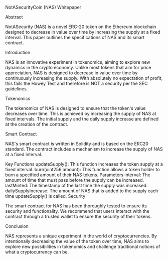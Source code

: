 NotASecurityCoin (NAS) Whitepaper

Abstract

NotASecurity (NAS) is a novel ERC-20 token on the Ethereum blockchain designed to decrease in value over time by increasing the supply at a fixed interval. This paper outlines the specifications of NAS and its smart contract.

Introduction

NAS is an innovative experiment in tokenomics, aiming to explore new dynamics in the crypto economy. Unlike most tokens that aim for price appreciation, NAS is designed to decrease in value over time by continuously increasing the supply. With absolutely no expectation of profit, this fails the Howey Test and therefore is NOT a security per the SEC guidelines.

Tokenomics

The tokenomics of NAS is designed to ensure that the token's value decreases over time. This is achieved by increasing the supply of NAS at fixed intervals. The initial supply and the daily supply increase are defined at the creation of the contract.

Smart Contract

NAS's smart contract is written in Solidity and is based on the ERC20 standard. The contract includes a mechanism to increase the supply of NAS at a fixed interval.

Key Functions
updateSupply(): This function increases the token supply at a fixed interval.
burn(uint256 amount): This function allows a token holder to burn a specified amount of their NAS tokens.
Parameters
interval: The amount of time that must pass before the supply can be increased.
lastMinted: The timestamp of the last time the supply was increased.
dailySupplyIncrease: The amount of NAS that is added to the supply each time updateSupply() is called.
Security

The smart contract for NAS has been thoroughly tested to ensure its security and functionality. We recommend that users interact with the contract through a trusted wallet to ensure the security of their tokens.

Conclusion

NAS represents a unique experiment in the world of cryptocurrencies. By intentionally decreasing the value of the token over time, NAS aims to explore new possibilities in tokenomics and challenge traditional notions of what a cryptocurrency can be.
